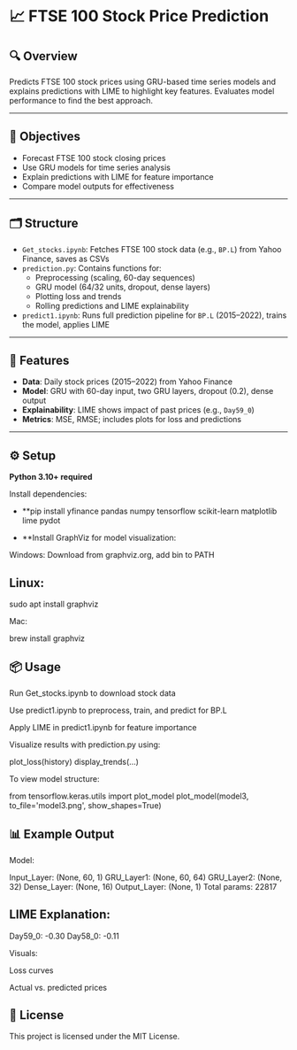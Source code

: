 # 📈 FTSE 100 Stock Price Prediction

## 🔍 Overview

Predicts FTSE 100 stock prices using GRU-based time series models and explains predictions with LIME to highlight key features. Evaluates model performance to find the best approach.

---

## 🎯 Objectives

- Forecast FTSE 100 stock closing prices 
- Use GRU models for time series analysis  
- Explain predictions with LIME for feature importance  
- Compare model outputs for effectiveness  

---

## 🗂 Structure

- `Get_stocks.ipynb`: Fetches FTSE 100 stock data (e.g., `BP.L`) from Yahoo Finance, saves as CSVs  
- `prediction.py`: Contains functions for:
  - Preprocessing (scaling, 60-day sequences)
  - GRU model (64/32 units, dropout, dense layers)
  - Plotting loss and trends
  - Rolling predictions and LIME explainability
- `predict1.ipynb`: Runs full prediction pipeline for `BP.L` (2015–2022), trains the model, applies LIME

---

## 🚀 Features

- **Data**: Daily stock prices (2015–2022) from Yahoo Finance  
- **Model**: GRU with 60-day input, two GRU layers, dropout (0.2), dense output  
- **Explainability**: LIME shows impact of past prices (e.g., `Day59_0`)  
- **Metrics**: MSE, RMSE; includes plots for loss and predictions  

---

## ⚙️ Setup

**Python 3.10+ required**

Install dependencies:


- **pip install yfinance pandas numpy tensorflow scikit-learn matplotlib lime pydot


- **Install GraphViz for model visualization:

Windows: Download from graphviz.org, add bin to PATH

## Linux:

sudo apt install graphviz

Mac:

brew install graphviz

## 📦 Usage

Run Get_stocks.ipynb to download stock data

Use predict1.ipynb to preprocess, train, and predict for BP.L

Apply LIME in predict1.ipynb for feature importance

Visualize results with prediction.py using:

plot_loss(history)
display_trends(...)

To view model structure:

from tensorflow.keras.utils import plot_model
plot_model(model3, to_file='model3.png', show_shapes=True)

## 📊 Example Output

Model:

Input_Layer:     (None, 60, 1)
GRU_Layer1:      (None, 60, 64)
GRU_Layer2:      (None, 32)
Dense_Layer:     (None, 16)
Output_Layer:    (None, 1)
Total params: 22817

## LIME Explanation:

Day59_0: -0.30
Day58_0: -0.11

Visuals:

Loss curves

Actual vs. predicted prices

## 📜 License

This project is licensed under the MIT License.
